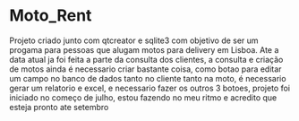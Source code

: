 # Moto_Rent
Projeto criado junto com qtcreator e sqlite3
com objetivo de ser um progama para pessoas que alugam motos para delivery em Lisboa.
Ate a data atual ja foi feita a parte da consulta dos clientes, a consulta  e criação de motos
ainda é necessario criar bastante coisa, como botao para editar um campo no banco de dados tanto
no cliente tanto na moto, é necessario gerar um relatorio e excel, e necessario fazer os outros 3 botoes,
projeto foi iniciado no começo de julho, estou fazendo no meu ritmo e acredito que esteja pronto
ate setembro
